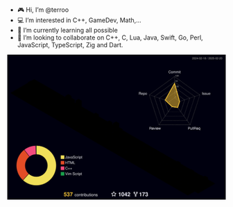 - 🎮 Hi, I’m @terroo
- 💻 I’m interested in C++, GameDev, Math,...
- 🎥 I’m currently learning all possible
- 🍿 I’m looking to collaborate on C++, C, Lua, Java, Swift, Go, Perl, JavaScript, TypeScript, Zig and Dart.

![SVG Animated](https://github.com/terroo/terroo/blob/main/profile-3d-contrib/profile-night-rainbow.svg)
